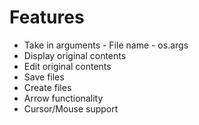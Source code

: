 # Features

- Take in arguments - File name - os.args
- Display original contents
- Edit original contents
- Save files 
- Create files
- Arrow functionality
- Cursor/Mouse support